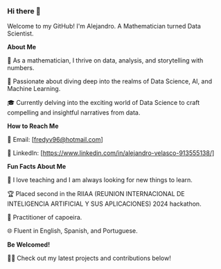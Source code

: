 ### Hi there 👋

Welcome to my GitHub! I'm Alejandro. A Mathematician turned Data Scientist.

**About Me**

🧮 As a mathematician, I thrive on data, analysis, and storytelling with numbers.

🌟 Passionate about diving deep into the realms of Data Science, AI, and Machine Learning.

🎓 Currently delving into the exciting world of Data Science to craft compelling and insightful narratives from data.


**How to Reach Me**

📧 Email: [fredyv96@hotmail.com]

💼 LinkedIn: [https://www.linkedin.com/in/alejandro-velasco-913555138/]


**Fun Facts About Me**

📖 I love teaching and I am always looking for new things to learn.

🏆 Placed second in the RIIAA (REUNION INTERNACIONAL DE INTELIGENCIA ARTIFICIAL Y SUS APLICACIONES) 2024 hackathon.

🥋 Practitioner of capoeira.

🌐 Fluent in English, Spanish, and Portuguese.

**Be Welcomed!**

👩‍💻 Check out my latest projects and contributions below!

<!--
**elalejov96/elalejov96** is a ✨ _special_ ✨ repository because its `README.md` (this file) appears on your GitHub profile.

Here are some ideas to get you started:

- 🔭 I’m currently working on ...
- 🌱 I’m currently learning ...
- 👯 I’m looking to collaborate on ...
- 🤔 I’m looking for help with ...
- 💬 Ask me about ...
- 📫 How to reach me: ...
- 😄 Pronouns: ...
- ⚡ Fun fact: ...
-->
